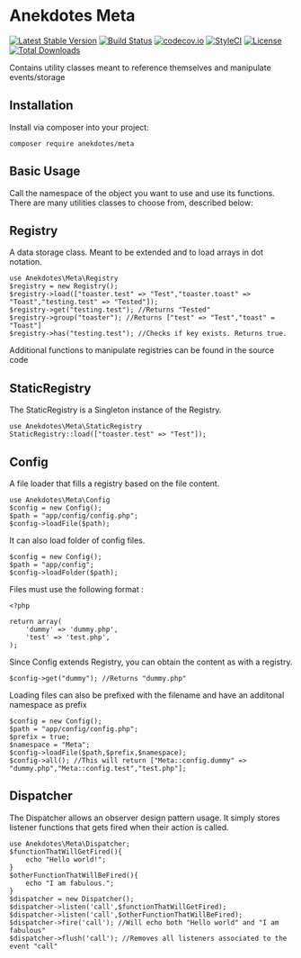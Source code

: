 # Anekdotes Meta

[![Latest Stable Version](https://poser.pugx.org/anekdotes/meta/v/stable)](https://packagist.org/packages/anekdotes/meta)
[![Build Status](https://travis-ci.org/anekdotes/meta.svg)](https://travis-ci.org/anekdotes/meta)
[![codecov.io](https://codecov.io/gh/anekdotes/meta/branch/master/graph/badge.svg)](https://codecov.io/github/anekdotes/meta?branch=master)
[![StyleCI](https://styleci.io/repos/57909394/shield?style=flat)](https://styleci.io/repos/57909394)
[![License](https://poser.pugx.org/anekdotes/meta/license)](https://packagist.org/packages/anekdotes/meta)
[![Total Downloads](https://poser.pugx.org/anekdotes/meta/downloads)](https://packagist.org/packages/anekdotes/meta)

Contains utility classes meant to reference themselves and manipulate events/storage

## Installation

Install via composer into your project:

    composer require anekdotes/meta

## Basic Usage

Call the namespace of the object you want to use and use its functions. There are many utilities classes to choose from, described below:

## Registry

A data storage class. Meant to be extended and to load arrays in dot notation. 

    use Anekdotes\Meta\Registry
    $registry = new Registry();
    $registry->load(["toaster.test" => "Test","toaster.toast" => "Toast","testing.test" => "Tested"]);
    $registry->get("testing.test"); //Returns "Tested"
    $registry->group("toaster"); //Returns ["test" => "Test","toast" = "Toast"]
    $registry->has("testing.test"); //Checks if key exists. Returns true.

Additional functions to manipulate registries can be found in the source code

## StaticRegistry

The StaticRegistry is a Singleton instance of the Registry. 

    use Anekdotes\Meta\StaticRegistry
    StaticRegistry::load(["toaster.test" => "Test"]);

## Config

A file loader that fills a registry based on the file content.

    use Anekdotes\Meta\Config
    $config = new Config();
    $path = "app/config/config.php";
    $config->loadFile($path);

It can also load folder of config files.
    
    $config = new Config();
    $path = "app/config";
    $config->loadFolder($path);

Files must use the following format :

    <?php

    return array(
        'dummy' => 'dummy.php',
        'test' => 'test.php',
    );

Since Config extends Registry, you can obtain the content as with a registry.

    $config->get("dummy"); //Returns "dummy.php"

Loading files can also be prefixed with the filename and have an additonal namespace as prefix

    $config = new Config();
    $path = "app/config/config.php";
    $prefix = true;
    $namespace = "Meta";
    $config->loadFile($path,$prefix,$namespace); 
    $config->all(); //This will return ["Meta::config.dummy" => "dummy.php","Meta::config.test","test.php"];

## Dispatcher

The Dispatcher allows an observer design pattern usage. It simply stores listener functions that gets fired when their action is called.

    use Anekdotes\Meta\Dispatcher;
    $functionThatWillGetFired(){
        echo "Hello world!";
    }
    $otherFunctionThatWillBeFired(){
        echo "I am fabulous.";
    }
    $dispatcher = new Dispatcher();
    $dispatcher->listen('call',$functionThatWillGetFired);
    $dispatcher->listen('call',$otherFunctionThatWillBeFired);
    $dispatcher->fire('call'); //Will echo both "Hello world" and "I am fabulous"
    $dispatcher->flush('call'); //Removes all listeners associated to the event "call"

